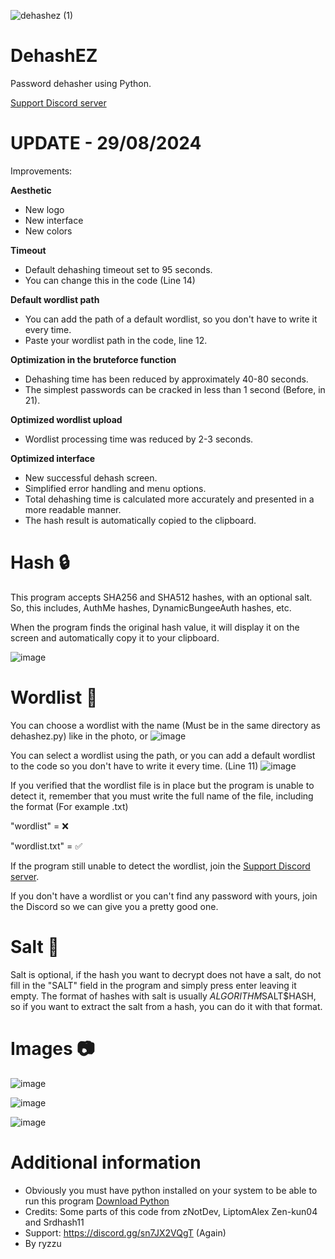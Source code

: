 ![dehashez (1)](https://github.com/user-attachments/assets/90661a15-fcf6-49f8-bed1-e084408e0c5d)



# DehashEZ

Password dehasher using Python.

[Support Discord server](https://discord.gg/sn7JX2VQgT)

# UPDATE - 29/08/2024
Improvements: 

**Aesthetic**
- New logo
- New interface
- New colors

**Timeout**
- Default dehashing timeout set to 95 seconds.
- You can change this in the code (Line 14)

**Default wordlist path**
- You can add the path of a default wordlist, so you don't have to write it every time.
- Paste your wordlist path in the code, line 12.

**Optimization in the bruteforce function**
- Dehashing time has been reduced by approximately 40-80 seconds.
- The simplest passwords can be cracked in less than 1 second (Before, in 21).
  
**Optimized wordlist upload**
- Wordlist processing time was reduced by 2-3 seconds.

**Optimized interface**
- New successful dehash screen.
- Simplified error handling and menu options.
- Total dehashing time is calculated more accurately and presented in a more readable manner.
- The hash result is automatically copied to the clipboard.


# Hash 🔒

This program accepts SHA256 and SHA512 hashes, with an optional salt.
So, this includes, AuthMe hashes, DynamicBungeeAuth hashes, etc.

When the program finds the original hash value, it will display it on the screen and automatically copy it to your clipboard.

![image](https://github.com/user-attachments/assets/3d803b83-1098-4305-b56d-1fdb6b89e31d)





# Wordlist 📃
You can choose a wordlist with the name (Must be in the same directory as dehashez.py) like in the photo, or
![image](https://github.com/user-attachments/assets/93f1779c-ca10-43cc-9f94-f95e2b1df013)

You can select a wordlist using the path, or you can add a default wordlist to the code so you don't have to write it every time.
(Line 11)
![image](https://github.com/user-attachments/assets/b439a4c0-8396-4482-85e5-6921fe6f09ee)



If you verified that the wordlist file is in place but the program is unable to detect it, remember that you must write the full name of the file, including the format (For example .txt)

"wordlist" = ❌

"wordlist.txt" = ✅

If the program still unable to detect the wordlist, join the [Support Discord server](https://discord.gg/sn7JX2VQgT). 

If you don't have a wordlist or you can't find any password with yours, join the Discord so we can give you a pretty good one.


# Salt 🧂

Salt is optional, if the hash you want to decrypt does not have a salt, do not fill in the "SALT" field in the program and simply press enter leaving it empty.
The format of hashes with salt is usually $ALGORITHM$SALT$HASH, so if you want to extract the salt from a hash, you can do it with that format.

# Images 📷
![image](https://github.com/user-attachments/assets/364d2b12-27aa-45d9-83e5-96721033321e)

![image](https://github.com/user-attachments/assets/fbed0822-ae6d-4e69-b338-fb895c01d969)

![image](https://github.com/user-attachments/assets/c09a298a-33c9-4a21-8b52-bf0a80b3ffd8)






# Additional information
- Obviously you must have python installed on your system to be able to run this program [Download Python](https://www.python.org/downloads/)
- Credits: Some parts of this code from zNotDev, LiptomAlex Zen-kun04 and Srdhash11
- Support: https://discord.gg/sn7JX2VQgT (Again)
- By ryzzu

